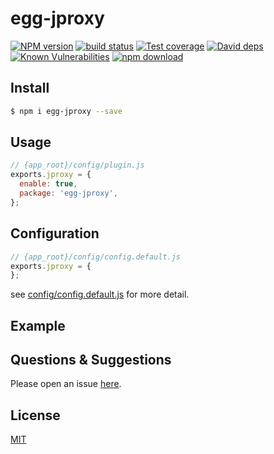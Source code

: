 # egg-jproxy

[![NPM version][npm-image]][npm-url]
[![build status][travis-image]][travis-url]
[![Test coverage][codecov-image]][codecov-url]
[![David deps][david-image]][david-url]
[![Known Vulnerabilities][snyk-image]][snyk-url]
[![npm download][download-image]][download-url]

[npm-image]: https://img.shields.io/npm/v/egg-jproxy.svg?style=flat-square
[npm-url]: https://npmjs.org/package/egg-jproxy
[travis-image]: https://img.shields.io/travis/eggjs/egg-jproxy.svg?style=flat-square
[travis-url]: https://travis-ci.org/eggjs/egg-jproxy
[codecov-image]: https://img.shields.io/codecov/c/github/eggjs/egg-jproxy.svg?style=flat-square
[codecov-url]: https://codecov.io/github/eggjs/egg-jproxy?branch=master
[david-image]: https://img.shields.io/david/eggjs/egg-jproxy.svg?style=flat-square
[david-url]: https://david-dm.org/eggjs/egg-jproxy
[snyk-image]: https://snyk.io/test/npm/egg-jproxy/badge.svg?style=flat-square
[snyk-url]: https://snyk.io/test/npm/egg-jproxy
[download-image]: https://img.shields.io/npm/dm/egg-jproxy.svg?style=flat-square
[download-url]: https://npmjs.org/package/egg-jproxy

<!--
Description here.
-->

## Install

```bash
$ npm i egg-jproxy --save
```

## Usage

```js
// {app_root}/config/plugin.js
exports.jproxy = {
  enable: true,
  package: 'egg-jproxy',
};
```

## Configuration

```js
// {app_root}/config/config.default.js
exports.jproxy = {
};
```

see [config/config.default.js](config/config.default.js) for more detail.

## Example

<!-- example here -->

## Questions & Suggestions

Please open an issue [here](https://github.com/eggjs/egg/issues).

## License

[MIT](LICENSE)
